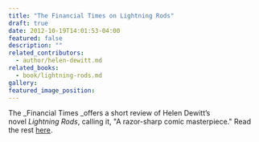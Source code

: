 ```yaml
---
title: "The Financial Times on Lightning Rods"
draft: true
date: 2012-10-19T14:01:53-04:00
featured: false
description: ""
related_contributors:
  - author/helen-dewitt.md
related_books:
  - book/lightning-rods.md
gallery:
featured_image_position: 
---
```


The _Financial Times _offers a short review of Helen Dewitt’s novel _Lightning Rods_, calling it, "A razor-sharp comic masterpiece." Read the rest [here](http://www.ft.com/intl/cms/s/2/74fe906c-1785-11e2-8cbe-00144feabdc0.html#axzz2CD5d9wfn). 


